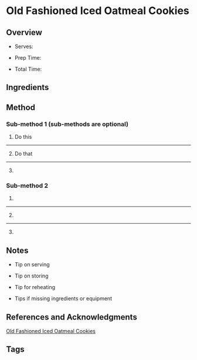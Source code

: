 # Old Fashioned Iced Oatmeal Cookies

## Overview

- Serves:

- Prep Time:

- Total Time:

## Ingredients



## Method

### Sub-method 1 (sub-methods are optional)

1. Do this
---
2. Do that
---
3.

### Sub-method 2

1.
---
2.
---
3.

## Notes

- Tip on serving

- Tip on storing

- Tip for reheating

- Tips if missing ingredients or equipment

## References and Acknowledgments

[Old Fashioned Iced Oatmeal Cookies](http://www.savingdessert.com/2014/08/old-fashioned-iced-oatmeal-cookies/)

## Tags


